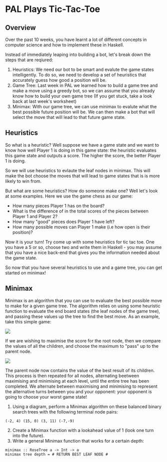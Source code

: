 # PAL Plays Tic-Tac-Toe

## Overview
Over the past 10 weeks, you have learnt a lot of different concepts in computer science and how to implement these in Haskell.

Instead of immediately leaping into building a bot, let's break down the steps that are reqiured:
1) Heuristics: We need our bot to be smart and evalute the game states intelligently. To do so, we need to develop a set of heuristics that accurately guess how good a position will be.
2) Game Tree: Last week in PAL we learned how to build a game tree and make a move using a greedy bot, so we can assume that you already know how to build your own game tree (If you get stuck, take a look back at last week's worksheet)
3) Minimax: With our game tree, we can use minimax to evalute what the best possible future position will be. We can then make a bot that will select the move that will lead to that future game state.

## Heuristics
So what is a heuristic? Well suppose we have a game state and we want to know how well Player 1 is doing in this game state: the heuristic evaluates this game state and outputs a score. The higher the score, the better Player 1 is doing.

So we will use heuristics to evlaute the leaf nodes in minimax. This will make the bot choose the moves that will lead to game states that is is more likely to win from.

But what are some heuristics? How do someone make one? Well let's look at some examples. Here we use the game chess as our game:

- How many pieces Player 1 has on the board?
- What is the difference of in the total scores of the pieces between Player 1 and Player 2?
- How many "good" pieces does Player 1 have left?
- How many possible moves can Player 1 make (i.e how open is their position)?

Now it is your turn! Try come up with some heuristics for tic tac toe. One you have a 5 or so, choose two and write them in Haskell - you may assume that you  have a nice back-end that gives you the information needed about the game state.



So now that you have several heuristics to use and a game tree, you can get started on minimax!

## Minimax
Minimax is an algorithm that you can use to evaluate the best possible move to make for a given game tree. The algorithm relies on using some heuristic function to evaluate the end board states (the leaf nodes of the game tree), and passing these values up the tree to find the best move. As an example, take this simple game:

![](https://raw.githubusercontent.com/COMP1100-PAL/comp1100-pal.github.io/master/img/60771377_695309140920558_4307992282541326336_n.png)

If we are wishing to maximise the score for the root node, then we compare the values of all the children, and choose the maximum to "pass" up to the parent node. 

![](https://raw.githubusercontent.com/COMP1100-PAL/comp1100-pal.github.io/master/img/60174971_320517171960295_5200357152299941888_n.png)

The parent node now contains the value of the best result of its children. This process is then repeated for all nodes, alternating beetween maximising and minimising at each level, until the entire tree has been completed. We alternate between maximising and minimising to represent the alternative turns between you and your opponent: your opponent is going to choose your worst game state!

1) Using a diagram, perform a Minimax algorithm on these balanced binary search trees with the following terminal node pairs:
```
(-2, 4) (15, 0) (3, 11) (-7,-9) 
```
2) Create a Minimax function with a lookahead value of 1 (look one turn into the future).
3) Write a general Minimax function that works for a certain depth:
```
minimax :: RoseTree a -> Int -> a
minimax tree depth = # RETURN BEST LEAF NODE #
```



